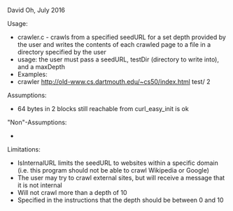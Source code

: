 David Oh, July 2016

Usage:

 * crawler.c - crawls from a specified seedURL for a set depth provided by the user and writes the contents of each crawled page to a file in a directory specified by the user
 * usage: the user must pass a seedURL, testDir (directory to write into), and a maxDepth
 * Examples:
 * crawler http://old-www.cs.dartmouth.edu/~cs50/index.html test/ 2

Assumptions:

 * 64 bytes in 2 blocks still reachable from curl_easy_init is ok

"Non"-Assumptions:

 * 

Limitations:

 * IsInternalURL limits the seedURL to websites within a specific domain (i.e. this program should not be able to crawl Wikipedia or Google)
 * The user may try to crawl external sites, but will receive a message that it is not internal
 * Will not crawl more than a depth of 10
 * Specified in the instructions that the depth should be between 0 and 10